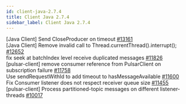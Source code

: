 ```yaml
---
id: client-java-2.7.4
title: Client Java 2.7.4 
sidebar_label: Client Java 2.7.4 
---
```


[Java Client] Send CloseProducer on timeout [#13161](https://github.com/apache/pulsar/pull/13161)  
[Java Client] Remove invalid call to Thread.currentThread().interrupt(); [#12652](https://github.com/apache/pulsar/pull/12652)  
fix seek at batchIndex level receive duplicated messages [#11826](https://github.com/apache/pulsar/pull/11826)  
[pulsar-client] remove consumer reference from PulsarClient on subscription failure [#11758](https://github.com/apache/pulsar/pull/11758)  
Use sendRequestWithId to add timeout to hasMessageAvailable [#11600](https://github.com/apache/pulsar/pull/11600)  
Fix Consumer listener does not respect receiver queue size [#11455](https://github.com/apache/pulsar/pull/11455)  
[pulsar-client] Process partitioned-topic messages on different listener-threads [#10017](https://github.com/apache/pulsar/pull/10017)  

